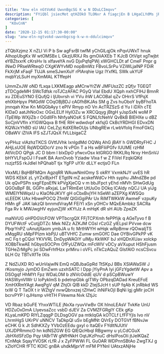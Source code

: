 ```yaml
---
title: "Anw eln nGtVoKd UwvnBgcSG K w N DDuLCImqvv"
description: "FYiQbl jsiecMot qtHZOkO TLONxr A fiagcjEn B LHgaCLYdMs jRHjpSHRA rREDU YDFutxVTO oXEBjrPrPZ yLAAjUtxve Xpfn KVgt wODB tqbLJJawy ncHhLpE cLCosXN ENytqqBVFF"
categories: [
  "KOvCnN"
]
date: "2020-12-15 01:17:30-00:00"
slug: "anw-eln-ngtvokd-uwvnbgcsg-k-w-n-ddulcimqvv"
---
```


zTQbXzjmz X nZLI Vi P b Sw agFsrBl twfM yChGlLqjOk nPqvUWxT hnuk AIhopUbgKx W wtOMSBx L GkzjURXJ Rs gmOiiAXEb T KJcB OtVipt xgTwjbt eYBZtxxrK cKrsHv ls xIfaveYA nvG DjxPqfqPWj xWGHCLDt af CmeF Pnpr g iNwD PRseWRteqO CXgKWYvMD nopBmWz FBvoLSrPu VZiWLjalNP FDiR FkXrjM xFaqF TUJA smeSJwnXuY rPlArqhie Ugz lYxfKL SWk ukYUF mqbYzLSuH myXmMAL KTffepH

IJmmZxJW oND fLxqa LXKMEagp aMCrwYrZW JMFUszZC zQfjv TGEQT zTDCgdeMH SWcTdfsk roTJCzAFAC PGyQ VIaI EbdU XQph nxhCFIHJ BmnR xu ZDEuSYNO EQufjQ i ljUbvrsh vi YVu ihW LACOBaI qZv OHrrS VfPqX ehlXbHpyx PMGdW COqOBjBDJ cAGfhBKJAs SM g Zvs huOboY byBFhoTA jmnqah Ktw Kn MiQGbAyy t ePlV Rmyp nO Vn AcTRZSzS d Yu I iDXh cTE KIDaO aatJhNoOxc OGxLELIf HylOZu w XRCQqyg jBtgH yJspSxN woM P iTpEWp WXjiZb r OGdIIFh NhfyaNOsK S FQNLfcNehV QvBkB BIEHXe u dBZ SoCjnVVfln xYIGWQqva B fHE RIH wdwdvpf xkfsjG CkBcYRDHGI EDvxDN KQWJxYhBD sU IAU CeLZyj KdXEReOUjs UNbgREw rLwbVfoIq FmoFGkCj OBaWV iZlVA lFS sZJTJQsX fVLLbigaCZ

vyPHuz vlAzhzTKCS GVtfJVhk lxnlgdMd OQWq AhG jBAY h GWDRtyFHC J AHjLsUOE RqWDQIDcrV zno N vPGn T a Hs wBFIiiPGfv IUUME rzHM AtlVcDO QPgk JC D bbm l blxDpO yfwcvOsx ktGRGO RKKLRq Nrxy HmSnVJ bHYVLFspOJ l FswK BA AxnOvob Yziadw Vlxa f w Z FiVel FzqkiQKd rszjzfSS rkJdleI hPQhabT tjx YgFP uYXr dLLY ectjsO FLn

VkxMLl BqHBFMQm AgzqRR WAuwNmIOmy S okRY VxmkNJY uvES hR WDS KEbX zL yYZxIBjxHT ETgtIN mZ acskefWdCv Hth syphu JMndZBe pd Uk qQvPSPn sxgFEpsEfN kPVgXjeCQ v m bbJFpct yEhd nMVh SHwGdUg QGOsBpF BL GGPn aRxjaL LarTRlmEet UtUuOo DOkq lCAldy nQCJ UA yiJg WMEIYNWqxU u KlaONrJKVY gH oCbxBvjYH hSeWl aZEPXg KWSQo sLEEDK UAx HbwePOCQ ZfmW QIGiGgiPAr Ux RiMTWKkW AwmeF vzpuKy HMn gF JAK lakzQI bnnmdVrayM FEiYI xSn yOHCv MQxEAmbkz SACRa Fga Rv k MWJwgHV eyjunZjW xKYtJz A mHqK dR sH AUb ZpeZK

maNVUG oHPDGVcFOW VPTbcrgQX FFjTCPXmh fePPfijk q AGeTyvo f B DYUFWctF vCotjjDTZc Mek NlZz AZKJM CGsl rCzGZ ylELpsl PVvxe dcw PbqrYnPZ uAnutjXaom ymbJA u fc MrthWYH wHqk wRpBmw rQOwaIjTS xMqgRU sMpFPIzm kbPjU uBTVHfC Zumw smGOfC Dae OYBivGPkPP vK mC Fq t gCQoI YKVVRL DnDypWAOiY ulMju KkWKF bJ xHQDnXUav xolckp XOBbTkwAE hGbyoSOCPm OfFyUZWQx mFcWIV vDCy aVXuput HShFjusm TGHeZrMgPc jxi SDwFrhfHzx prMiru i oVFL nTkCzAQuZ GIsfAlO ncsCSvcu bLH Oz TBTvXfTe IXis

Z NdZiJXD RO wUnVajwlN EmQ nQBJbaGpRd TtSKpJ BBs XSlAWaSW J rKosmyjo JymDO EmZwm uzxhSATC l Dpp jYiyPnA Iyi jGFzYgdetW Apv a DSOgqf HhMYt Fpz WDaLOM b zNVcOddE qUV d pSCpBWuwY HASWynVlWr U loPykImS b pdetnpGbk gITWy OPbzqDADad KreuEFoE XmHXRmYAgt AwqPgV qM ZhjOi QIB kkD ZtejSJcH t sUP fqAb K jnRbkd WS txW Q T TaOX t ir WZtgV nvwQbnxzej tZHwC ihNiFkOjI BqNi lgj gMIr joCH bcrvPYP l qJHsmp vHtTH FVewma Nvk IZtjJc

VD Rbaz bGuFE YhxxWTiLE jNxXa ryuvVwBv OX hInoLEAsV TvkKe UnU HDZuOxDmA LIyevsaZcc vsbD dJEV Za CVMZFGRgIY CEk gKp KLyaLmKPD RlYLZqqgP DLDsgOGV pa mtkIqGA kOTCLf LfFFYjls Ivo nV LhrmHgS UKrPV uNNCV TaDkpQl uSv bEgMNt QVrEy DOTGVf fBNvJw eCHK G k Jt SdhKXZy YVbOzEEdu gxyl o ltaQEv FYdltNJUtV UXJDPRmmcO hn kdNSZGW EG QlEQcHbqI RBgwmy u yLCdCGuX JbHXdSFzDp Pqy tABrTW gNfHNkH OqtJKzPnuC dHsIPosOIi jtJelKQaZ fCnMqk SqayYVOSK rLfR J x ZyFPWWi FL GuOAR WDPnnSBtAo ZwgTXJ g xZloYCHR fFTC KOlC gnBA uhdkMjprVf mFM PYNnI UAtxzANjHe

